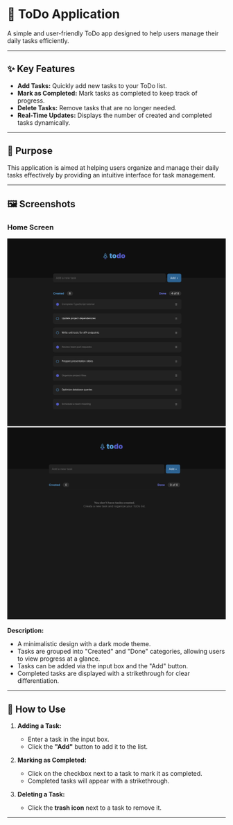 # 🚀 ToDo Application

A simple and user-friendly ToDo app designed to help users manage their daily tasks efficiently.

---

## ✨ Key Features

- **Add Tasks:** Quickly add new tasks to your ToDo list.
- **Mark as Completed:** Mark tasks as completed to keep track of progress.
- **Delete Tasks:** Remove tasks that are no longer needed.
- **Real-Time Updates:** Displays the number of created and completed tasks dynamically.

---

## 🎯 Purpose

This application is aimed at helping users organize and manage their daily tasks effectively by providing an intuitive interface for task management.

---

## 🖼️ Screenshots

### Home Screen

![Home Screen](./src/assets/screenshot/home-with-tasks.png)
![Home Screen](./src/assets/screenshot/home-without-tasks.png)

**Description:**

- A minimalistic design with a dark mode theme.
- Tasks are grouped into "Created" and "Done" categories, allowing users to view progress at a glance.
- Tasks can be added via the input box and the "Add" button.
- Completed tasks are displayed with a strikethrough for clear differentiation.

---

## 🚀 How to Use

1. **Adding a Task:**
   - Enter a task in the input box.
   - Click the **"Add"** button to add it to the list.
2. **Marking as Completed:**

   - Click on the checkbox next to a task to mark it as completed.
   - Completed tasks will appear with a strikethrough.

3. **Deleting a Task:**
   - Click the **trash icon** next to a task to remove it.

---
